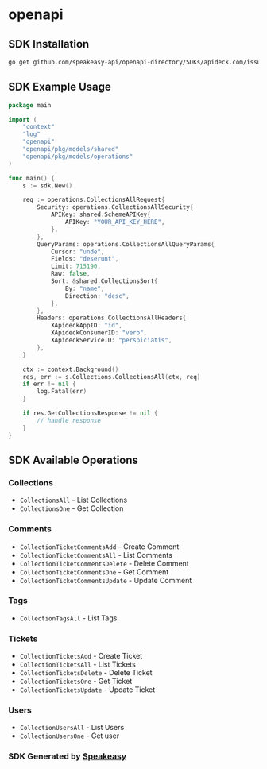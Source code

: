 # openapi

<!-- Start SDK Installation -->
## SDK Installation

```bash
go get github.com/speakeasy-api/openapi-directory/SDKs/apideck.com/issue-tracking/9.1.2/go
```
<!-- End SDK Installation -->

## SDK Example Usage
<!-- Start SDK Example Usage -->
```go
package main

import (
    "context"
    "log"
    "openapi"
    "openapi/pkg/models/shared"
    "openapi/pkg/models/operations"
)

func main() {
    s := sdk.New()

    req := operations.CollectionsAllRequest{
        Security: operations.CollectionsAllSecurity{
            APIKey: shared.SchemeAPIKey{
                APIKey: "YOUR_API_KEY_HERE",
            },
        },
        QueryParams: operations.CollectionsAllQueryParams{
            Cursor: "unde",
            Fields: "deserunt",
            Limit: 715190,
            Raw: false,
            Sort: &shared.CollectionsSort{
                By: "name",
                Direction: "desc",
            },
        },
        Headers: operations.CollectionsAllHeaders{
            XApideckAppID: "id",
            XApideckConsumerID: "vero",
            XApideckServiceID: "perspiciatis",
        },
    }

    ctx := context.Background()
    res, err := s.Collections.CollectionsAll(ctx, req)
    if err != nil {
        log.Fatal(err)
    }

    if res.GetCollectionsResponse != nil {
        // handle response
    }
}
```
<!-- End SDK Example Usage -->

<!-- Start SDK Available Operations -->
## SDK Available Operations


### Collections

* `CollectionsAll` - List Collections
* `CollectionsOne` - Get Collection

### Comments

* `CollectionTicketCommentsAdd` - Create Comment
* `CollectionTicketCommentsAll` - List Comments
* `CollectionTicketCommentsDelete` - Delete Comment
* `CollectionTicketCommentsOne` - Get Comment
* `CollectionTicketCommentsUpdate` - Update Comment

### Tags

* `CollectionTagsAll` - List Tags

### Tickets

* `CollectionTicketsAdd` - Create Ticket
* `CollectionTicketsAll` - List Tickets
* `CollectionTicketsDelete` - Delete Ticket
* `CollectionTicketsOne` - Get Ticket
* `CollectionTicketsUpdate` - Update Ticket

### Users

* `CollectionUsersAll` - List Users
* `CollectionUsersOne` - Get user
<!-- End SDK Available Operations -->

### SDK Generated by [Speakeasy](https://docs.speakeasyapi.dev/docs/using-speakeasy/client-sdks)
